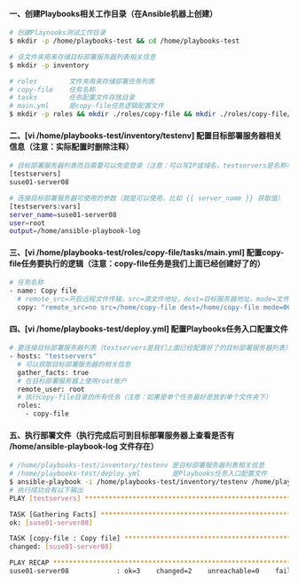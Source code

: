 #### 一、创建Playbooks相关工作目录（在Ansible机器上创建）
```bash
# 创建Playnooks测试工作目录
$ mkdir -p /home/playbooks-test && cd /home/playbooks-test

# 该文件夹用来存储目标部署服务器列表相关信息
$ mkdir -p inventory

# roles        文件夹用来存储部署任务列表
# copy-file    任务名称
# tasks        任务配置文件存放目录
# main.yml     是copy-file任务逻辑配置文件
$ mkdir -p roles && mkdir ./roles/copy-file && mkdir ./roles/copy-file/tasks && touch ./roles/copy-file/tasks/main.yml
```

#### 二、[vi /home/playbooks-test/inventory/testenv] 配置目标部署服务器相关信息（注意：实际配置时删除注释）
```bash
# 目标部署服务器列表而且需要可以免密登录（注意：可以写IP或域名，testservers是名称可以随便起）
[testservers]
suse01-server08

# 连接目标部署服务器可使用的参数（就是可以使用，比如 {{ server_name }} 获取值）
[testservers:vars]
server_name=suse01-server08
user=root
output=/home/ansible-playbook-log
```

#### 三、[vi /home/playbooks-test/roles/copy-file/tasks/main.yml] 配置copy-file任务要执行的逻辑（注意：copy-file任务是我们上面已经创建好了的）
```bash
# 任务名称
- name: Copy file
  # remote_src=开启远程文件传输，src=源文件地址，dest=目标服务器地址，mode=文件权限，force=任务是否强制执行
  copy: "remote_src=no src=/home/copy-file dest=/home/copy-file mode=0644 force=yes"
```

#### 四、[vi /home/playbooks-test/deploy.yml] 配置Playbooks任务入口配置文件
```bash
# 要连接目标部署服务器列表（testservers是我们上面已经配置好了的目标部署服务器列表）
- hosts: "testservers"
  # 可以获取目标部署服务器的相关信息
  gather_facts: true
  # 在目标部署服务器上使用root账户
  remote_user: root
  # 执行copy-file目录的所有任务（注意：如果是单个任务最好是放到单个文件夹下）
  roles:
    - copy-file
```

#### 五、执行部署文件（执行完成后可到目标部署服务器上查看是否有 /home/ansible-playbook-log 文件存在）
```bash
# /home/playbooks-test/inventory/testenv 是目标部署服务器列表相关信息
# /home/playbooks-test/deploy.yml        是Playbooks任务入口配置文件
$ ansible-playbook -i /home/playbooks-test/inventory/testenv /home/playbooks-test/deploy.yml
# 执行成功会有以下输出
PLAY [testservers] *************************************************************************************************************************************************************

TASK [Gathering Facts] *********************************************************************************************************************************************************
ok: [suse01-server08]

TASK [copy-file : Copy file] ***********************************************************************************************************************************************
changed: [suse01-server08]

PLAY RECAP *********************************************************************************************************************************************************************
suse01-server08            : ok=3    changed=2    unreachable=0    failed=0    skipped=0    rescued=0    ignored=0 
```

